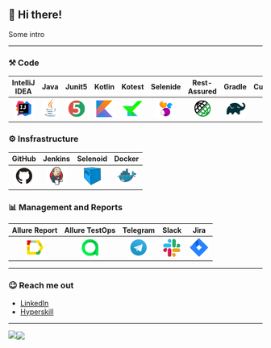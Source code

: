 ## 👋 Hi there!

Some intro
___
### :hammer_and_pick: Code

| IntelliJ IDEA | Java | Junit5 | Kotlin | Kotest | Selenide | Rest-Assured | Gradle | Cucumber |
|:----:|:----:|:----:|:----:|:----:|:----:|:----:|:----:|:----:|
| <img src="https://github.com/Lena-Sazh/Lena-Sazh/blob/main/src/test/resources/logo/Intelij_IDEA.png" width="40" height="40"> | <img src="https://github.com/Lena-Sazh/Lena-Sazh/blob/main/src/test/resources/logo/Java.png" width="40" height="40"> |  <img src="https://github.com/Lena-Sazh/Lena-Sazh/blob/main/src/test/resources/logo/JUnit5.png" width="40" height="40"> | <img src="https://github.com/Lena-Sazh/Lena-Sazh/blob/main/src/test/resources/logo/Kotlin.png" width="40" height="40"> | <img src="https://github.com/Lena-Sazh/Lena-Sazh/blob/main/src/test/resources/logo/Kotest.png" width="40" height="40"> | <img src="https://github.com/Lena-Sazh/Lena-Sazh/blob/main/src/test/resources/logo/Selenide.png" width="40" height="40"> | <img src="https://github.com/Lena-Sazh/Lena-Sazh/blob/main/src/test/resources/logo/Rest-Assured.png" width="40" height="40"> | <img src="https://github.com/Lena-Sazh/Lena-Sazh/blob/main/src/test/resources/logo/Gradle.png" width="40" height="40"> | <img src="https://github.com/Lena-Sazh/Lena-Sazh/blob/main/src/test/resources/logo/Cucumber.png" width="40" height="40"> |

### :gear: Insfrastructure

| GitHub | Jenkins | Selenoid | Docker |
|:----:|:----:|:----:|:----:|
| <img src="https://github.com/Lena-Sazh/Lena-Sazh/blob/main/src/test/resources/logo/Github.png" width="40" height="40"> | <img src="https://github.com/Lena-Sazh/Lena-Sazh/blob/main/src/test/resources/logo/Jenkins.png" width="40" height="40"> | <img src="https://github.com/Lena-Sazh/Lena-Sazh/blob/main/src/test/resources/logo/Selenoid.png" width="40" height="40"> | <img src="https://github.com/Lena-Sazh/Lena-Sazh/blob/main/src/test/resources/logo/Docker.png" width="40" height="40"> | 

### :bar_chart: Management and Reports

| Allure Report | Allure TestOps | Telegram | Slack | Jira |
|:----:|:----:|:----:|:----:|:----:|
| <img src="https://github.com/Lena-Sazh/Lena-Sazh/blob/main/src/test/resources/logo/Allure_Report.png" width="40" height="40"> | <img src="https://github.com/Lena-Sazh/Lena-Sazh/blob/main/src/test/resources/logo/AllureTestOps.png" width="40" height="40"> | <img src="https://github.com/Lena-Sazh/Lena-Sazh/blob/main/src/test/resources/logo/Telegram.png" width="40" height="40"> | <img src="https://github.com/Lena-Sazh/Lena-Sazh/blob/main/src/test/resources/logo/Slack.png" width="40" height="40"> | <img src="https://github.com/Lena-Sazh/Lena-Sazh/blob/main/src/test/resources/logo/Jira.png" width="40" height="40"> |
___

### :wink: Reach me out
* [LinkedIn](https://www.linkedin.com/in/elena-sazhina/)
* [Hyperskill](https://hyperskill.org/profile/8906132)

___

<a href="https://github.com/anuraghazra/github-readme-stats">
  <img align="left" src="https://github-readme-stats.vercel.app/api?username=Lena-Sazh&show_icons=true&theme=buefy" />
</a>
<a href="https://github.com/anuraghazra/convoychat">
  <img align="center" src="https://github-readme-stats.vercel.app/api/top-langs/?username=Lena-Sazh&layout=compact&theme=buefy" />
</a>

<!--
![Lena's GitHub stats](https://github-readme-stats.vercel.app/api?username=Lena-Sazh&show_icons=true&theme=buefy)

[![Top Langs](https://github-readme-stats.vercel.app/api/top-langs/?username=Lena-Sazh&layout=compact&theme=buefy)](https://github.com/anuraghazra/github-readme-stats)


[![Readme Card](https://github-readme-stats.vercel.app/api/pin/?username=Lena-Sazh&repo=AllureExamples&theme=buefy)](https://github.com/anuraghazra/github-readme-stats)
-->
